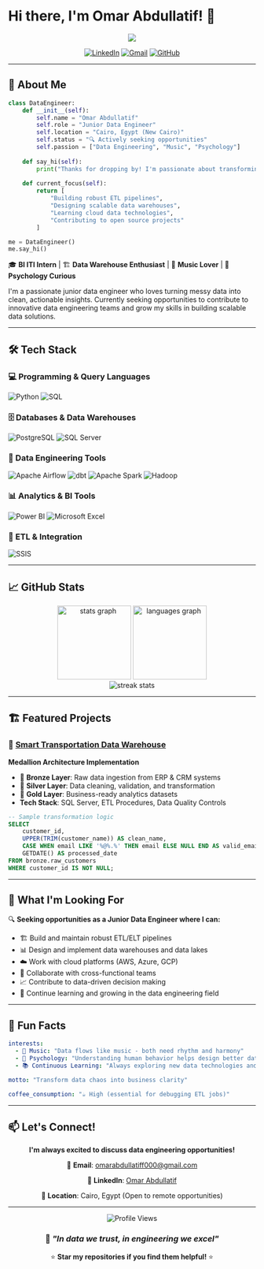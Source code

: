 # Hi there, I'm Omar Abdullatif! 👋

<div align="center">
  <img src="https://readme-typing-svg.herokuapp.com/?lines=Junior+Data+Engineer;ETL+Pipeline+Enthusiast;Data+Warehouse+Specialist;Always+Learning+New+Technologies&font=Fira%20Code&center=true&width=440&height=45&color=f75c7e&vCenter=true&size=22">
</div>

<div align="center">
  
  [![LinkedIn](https://img.shields.io/badge/LinkedIn-0077B5?style=for-the-badge&logo=linkedin&logoColor=white)](https://www.linkedin.com/in/omar-abdullatif-799b53256)
  [![Gmail](https://img.shields.io/badge/Gmail-D14836?style=for-the-badge&logo=gmail&logoColor=white)](mailto:omarabdullatiff000@gmail.com)
  [![GitHub](https://img.shields.io/badge/GitHub-100000?style=for-the-badge&logo=github&logoColor=white)](https://github.com/omarabdullatiff)
  
</div>

---

## 🎯 About Me

```python
class DataEngineer:
    def __init__(self):
        self.name = "Omar Abdullatif"
        self.role = "Junior Data Engineer"
        self.location = "Cairo, Egypt (New Cairo)"
        self.status = "🔍 Actively seeking opportunities"
        self.passion = ["Data Engineering", "Music", "Psychology"]
        
    def say_hi(self):
        print("Thanks for dropping by! I'm passionate about transforming raw data into meaningful insights.")
        
    def current_focus(self):
        return [
            "Building robust ETL pipelines",
            "Designing scalable data warehouses", 
            "Learning cloud data technologies",
            "Contributing to open source projects"
        ]

me = DataEngineer()
me.say_hi()
```

🎓 **BI ITI Intern** | 🏗️ **Data Warehouse Enthusiast** | 🎵 **Music Lover** | 🧠 **Psychology Curious**

I'm a passionate junior data engineer who loves turning messy data into clean, actionable insights. Currently seeking opportunities to contribute to innovative data engineering teams and grow my skills in building scalable data solutions.

---

## 🛠️ Tech Stack

### 💻 Programming & Query Languages
![Python](https://img.shields.io/badge/Python-3776AB?style=for-the-badge&logo=python&logoColor=white)
![SQL](https://img.shields.io/badge/SQL-4479A1?style=for-the-badge&logo=postgresql&logoColor=white)

### 🗄️ Databases & Data Warehouses
![PostgreSQL](https://img.shields.io/badge/PostgreSQL-336791?style=for-the-badge&logo=postgresql&logoColor=white)
![SQL Server](https://img.shields.io/badge/SQL_Server-CC2927?style=for-the-badge&logo=microsoft-sql-server&logoColor=white)

### 🔧 Data Engineering Tools
![Apache Airflow](https://img.shields.io/badge/Apache_Airflow-017CEE?style=for-the-badge&logo=apache-airflow&logoColor=white)
![dbt](https://img.shields.io/badge/dbt-FF694B?style=for-the-badge&logo=dbt&logoColor=white)
![Apache Spark](https://img.shields.io/badge/Apache_Spark-E25A1C?style=for-the-badge&logo=apache-spark&logoColor=white)
![Hadoop](https://img.shields.io/badge/Hadoop-66CCFF?style=for-the-badge&logo=apache-hadoop&logoColor=black)

### 📊 Analytics & BI Tools
![Power BI](https://img.shields.io/badge/Power_BI-F2C811?style=for-the-badge&logo=power-bi&logoColor=black)
![Microsoft Excel](https://img.shields.io/badge/Microsoft_Excel-217346?style=for-the-badge&logo=microsoft-excel&logoColor=white)

### 🔄 ETL & Integration
![SSIS](https://img.shields.io/badge/SSIS-CC2927?style=for-the-badge&logo=microsoft&logoColor=white)

---

## 📈 GitHub Stats

<div align="center">
  <img src="https://github-readme-stats.vercel.app/api?username=omarabdullatiff&theme=radical&hide_border=false&include_all_commits=true&count_private=false" height="150" alt="stats graph"  />
  <img src="https://github-readme-stats.vercel.app/api/top-langs/?username=omarabdullatiff&theme=radical&hide_border=false&include_all_commits=true&count_private=false&layout=compact" height="150" alt="languages graph"  />
</div>

<div align="center">
  <img src="https://github-readme-streak-stats.herokuapp.com/?user=omarabdullatiff&theme=radical&hide_border=false" alt="streak stats"  />
</div>

---

## 🏗️ Featured Projects

### 🏢 [Smart Transportation Data Warehouse](https://github.com/omarabdullatiff/Smart-transportation-Sys-main1)
**Medallion Architecture Implementation**
- 🥉 **Bronze Layer**: Raw data ingestion from ERP & CRM systems
- 🥈 **Silver Layer**: Data cleaning, validation, and transformation
- 🥇 **Gold Layer**: Business-ready analytics datasets
- **Tech Stack**: SQL Server, ETL Procedures, Data Quality Controls

```sql
-- Sample transformation logic
SELECT 
    customer_id,
    UPPER(TRIM(customer_name)) AS clean_name,
    CASE WHEN email LIKE '%@%.%' THEN email ELSE NULL END AS valid_email,
    GETDATE() AS processed_date
FROM bronze.raw_customers
WHERE customer_id IS NOT NULL;
```

---

## 🎯 What I'm Looking For

🔍 **Seeking opportunities as a Junior Data Engineer where I can:**

- 🏗️ Build and maintain robust ETL/ELT pipelines
- 📊 Design and implement data warehouses and data lakes  
- ☁️ Work with cloud platforms (AWS, Azure, GCP)
- 🤝 Collaborate with cross-functional teams
- 📈 Contribute to data-driven decision making
- 🌱 Continue learning and growing in the data engineering field

---

## 🌟 Fun Facts

```yaml
interests:
  - 🎵 Music: "Data flows like music - both need rhythm and harmony"
  - 🧠 Psychology: "Understanding human behavior helps design better data solutions"
  - 📚 Continuous Learning: "Always exploring new data technologies and methodologies"

motto: "Transform data chaos into business clarity"

coffee_consumption: "☕ High (essential for debugging ETL jobs)"
```

---

## 📫 Let's Connect!

<div align="center">
  
  **I'm always excited to discuss data engineering opportunities!**
  
  📧 **Email**: [omarabdullatiff000@gmail.com](mailto:omarabdullatiff000@gmail.com)
  
  💼 **LinkedIn**: [Omar Abdullatif](https://www.linkedin.com/in/omar-abdullatif-799b53256)
  
  📍 **Location**: Cairo, Egypt (Open to remote opportunities)
  
</div>

---

<div align="center">
  <img src="https://komarev.com/ghpvc/?username=omarabdullatiff&style=for-the-badge&color=red" alt="Profile Views"/>
</div>

<div align="center">
  
  ### 💭 *"In data we trust, in engineering we excel"*
  
  ⭐ **Star my repositories if you find them helpful!** ⭐
  
</div> 
